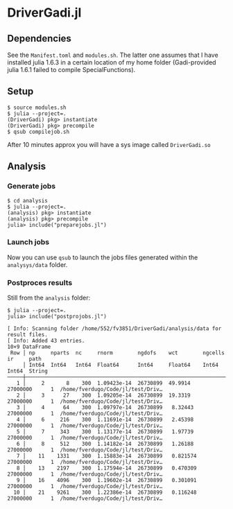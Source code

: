 # DriverGadi.jl


## Dependencies

See the `Manifest.toml` and `modules.sh`. The latter one assumes that I have installed julia 1.6.3 in a certain location of my home folder (Gadi-provided julia 1.6.1 failed to compile SpecialFunctions).

## Setup

```
$ source modules.sh
$ julia --project=.
(DriverGadi) pkg> instantiate
(DriverGadi) pkg> precompile
$ qsub compilejob.sh
```
After 10 minutes approx you will have a sys image called `DriverGadi.so`

## Analysis

### Generate jobs

```
$ cd analysis
$ julia --project=.
(analysis) pkg> instantiate
(analysis) pkg> precompile
julia> include("preparejobs.jl")
```

### Launch jobs

Now you can use `qsub` to launch the jobs files generated within the `analysys/data` folder.

### Postproces results

Still from the `analysis` folder:

```
$ julia --project=.
julia> include("postprojobs.jl")

[ Info: Scanning folder /home/552/fv3851/DriverGadi/analysis/data for result files.
[ Info: Added 43 entries.
10×9 DataFrame
 Row │ np     nparts  nc     rnorm        ngdofs    wct        ngcells   ir     path                              
     │ Int64  Int64   Int64  Float64      Int64     Float64    Int64     Int64  String                            
─────┼────────────────────────────────────────────────────────────────────────────────────────────────────────────
   1 │     2       8    300  1.09423e-14  26730899  49.9914    27000000      1  /home/fverdugo/Code/jl/test/Driv…
   2 │     3      27    300  1.09205e-14  26730899  19.3319    27000000      1  /home/fverdugo/Code/jl/test/Driv…
   3 │     4      64    300  1.09797e-14  26730899   8.32443   27000000      1  /home/fverdugo/Code/jl/test/Driv…
   4 │     6     216    300  1.11691e-14  26730899   2.45398   27000000      1  /home/fverdugo/Code/jl/test/Driv…
   5 │     7     343    300  1.13177e-14  26730899   1.97739   27000000      1  /home/fverdugo/Code/jl/test/Driv…
   6 │     8     512    300  1.14182e-14  26730899   1.26188   27000000      1  /home/fverdugo/Code/jl/test/Driv…
   7 │    11    1331    300  1.15883e-14  26730899   0.821574  27000000      1  /home/fverdugo/Code/jl/test/Driv…
   8 │    13    2197    300  1.17594e-14  26730899   0.470309  27000000      1  /home/fverdugo/Code/jl/test/Driv…
   9 │    16    4096    300  1.19602e-14  26730899   0.301091  27000000      1  /home/fverdugo/Code/jl/test/Driv…
  10 │    21    9261    300  1.22386e-14  26730899   0.116248  27000000      1  /home/fverdugo/Code/jl/test/Driv…

```



